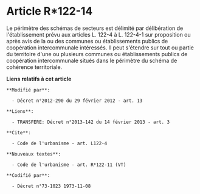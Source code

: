 # Article R*122-14

Le périmètre des schémas de secteurs est délimité par délibération de l'établissement prévu aux articles L. 122-4 à L.
122-4-1 sur proposition ou après avis de la ou des communes ou établissements publics de coopération intercommunale
intéressés. Il peut s'étendre sur tout ou partie du territoire d'une ou plusieurs communes ou établissements publics de
coopération intercommunale situés dans le périmètre du schéma de cohérence territoriale.

**Liens relatifs à cet article**

	**Modifié par**:

	  - Décret n°2012-290 du 29 février 2012 - art. 13

	**Liens**:

	  - TRANSFERE: Décret n°2013-142 du 14 février 2013 - art. 3

	**Cite**:

	  - Code de l'urbanisme - art. L122-4

	**Nouveaux textes**:

	  - Code de l'urbanisme - art. R*122-11 (VT)

	**Codifié par**:

	  - Décret n°73-1023 1973-11-08
